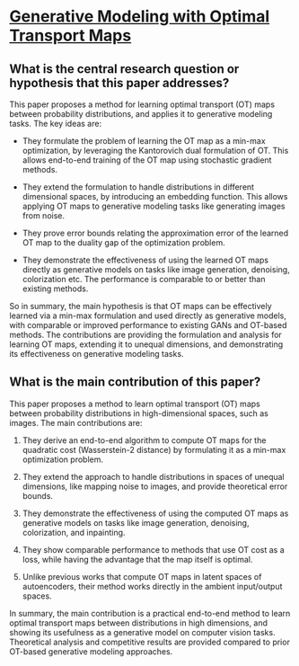 # [Generative Modeling with Optimal Transport Maps](https://arxiv.org/abs/2110.02999v2)

## What is the central research question or hypothesis that this paper addresses?

 This paper proposes a method for learning optimal transport (OT) maps between probability distributions, and applies it to generative modeling tasks. The key ideas are:

- They formulate the problem of learning the OT map as a min-max optimization, by leveraging the Kantorovich dual formulation of OT. This allows end-to-end training of the OT map using stochastic gradient methods.

- They extend the formulation to handle distributions in different dimensional spaces, by introducing an embedding function. This allows applying OT maps to generative modeling tasks like generating images from noise. 

- They prove error bounds relating the approximation error of the learned OT map to the duality gap of the optimization problem.

- They demonstrate the effectiveness of using the learned OT maps directly as generative models on tasks like image generation, denoising, colorization etc. The performance is comparable to or better than existing methods.

So in summary, the main hypothesis is that OT maps can be effectively learned via a min-max formulation and used directly as generative models, with comparable or improved performance to existing GANs and OT-based methods. The contributions are providing the formulation and analysis for learning OT maps, extending it to unequal dimensions, and demonstrating its effectiveness on generative modeling tasks.


## What is the main contribution of this paper?

 This paper proposes a method to learn optimal transport (OT) maps between probability distributions in high-dimensional spaces, such as images. The main contributions are:

1. They derive an end-to-end algorithm to compute OT maps for the quadratic cost (Wasserstein-2 distance) by formulating it as a min-max optimization problem. 

2. They extend the approach to handle distributions in spaces of unequal dimensions, like mapping noise to images, and provide theoretical error bounds.

3. They demonstrate the effectiveness of using the computed OT maps as generative models on tasks like image generation, denoising, colorization, and inpainting.

4. They show comparable performance to methods that use OT cost as a loss, while having the advantage that the map itself is optimal.

5. Unlike previous works that compute OT maps in latent spaces of autoencoders, their method works directly in the ambient input/output spaces.

In summary, the main contribution is a practical end-to-end method to learn optimal transport maps between distributions in high dimensions, and showing its usefulness as a generative model on computer vision tasks. Theoretical analysis and competitive results are provided compared to prior OT-based generative modeling approaches.
